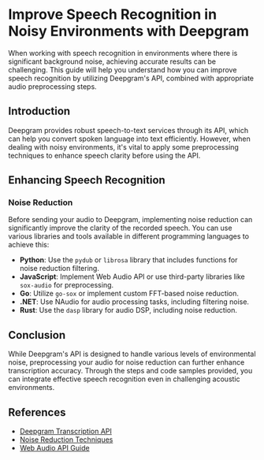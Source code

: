 # Improve Speech Recognition in Noisy Environments with Deepgram

When working with speech recognition in environments where there is significant background noise, achieving accurate results can be challenging. This guide will help you understand how you can improve speech recognition by utilizing Deepgram's API, combined with appropriate audio preprocessing steps.

## Introduction

Deepgram provides robust speech-to-text services through its API, which can help you convert spoken language into text efficiently. However, when dealing with noisy environments, it's vital to apply some preprocessing techniques to enhance speech clarity before using the API.

## Enhancing Speech Recognition

### Noise Reduction

Before sending your audio to Deepgram, implementing noise reduction can significantly improve the clarity of the recorded speech. You can use various libraries and tools available in different programming languages to achieve this:

- **Python**: Use the `pydub` or `librosa` library that includes functions for noise reduction filtering.
- **JavaScript**: Implement Web Audio API or use third-party libraries like `sox-audio` for preprocessing.
- **Go**: Utilize `go-sox` or implement custom FFT-based noise reduction.
- **.NET**: Use NAudio for audio processing tasks, including filtering noise.
- **Rust**: Use the `dasp` library for audio DSP, including noise reduction.

## Conclusion

While Deepgram's API is designed to handle various levels of environmental noise, preprocessing your audio for noise reduction can further enhance transcription accuracy. Through the steps and code samples provided, you can integrate effective speech recognition even in challenging acoustic environments.

## References

- [Deepgram Transcription API](https://developers.deepgram.com/docs/getting-started-with-pre-recorded-audio)
- [Noise Reduction Techniques](https://pypi.org/project/pydub/)
- [Web Audio API Guide](https://developer.mozilla.org/en-US/docs/Web/API/Web_Audio_API)
